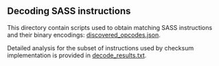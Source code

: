 ## Decoding SASS instructions

This directory contain scripts used to obtain matching SASS instructions and their binary encodings:
[discovered_opcodes.json](discovered_opcodes.json).

Detailed analysis for the subset of instructions used by checksum implementation is provided in [decode_results.txt](decode_results.txt).